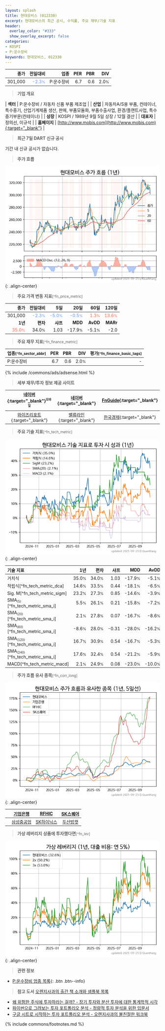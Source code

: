 ```yaml
---
layout: splash
title: 현대모비스 (012330)
excerpt: 현대모비스의 최근 공시, 수익률, 주요 재무/기술 지표
header:
  overlay_color: "#333"
  show_overlay_excerpt: false
categories:
- KOSPI
- P:운수장비
keywords: 현대모비스, 012330
---
```


| **종가** | **전일대비** | **업종** | **PER** | **PBR** | **DIV** |
| -------: | -----------: | -------: | ------: | ------: | ------: |
| 301,000 | <span style="color: cornflowerblue">-2.3<small>%</small></span> | P:운수장비 | 6.7 | 0.6 | 2.0<small>%</small> |

<!-- more -->


> **기업 개요**<a id="company"></a>

| <span style="white-space:nowrap;">**섹터**</span> | P:운수장비 / 자동차 신품 부품 제조업 |
| <span style="white-space:nowrap;">**산업**</span> | 자동차A/S용 부품, 컨테이너, 특수중기, 산업기계제품 생산, 판매, 부품모듈화, 부품수출사업, 환경/플랜트사업, 특수중기부문(컨테이너) |
| <span style="white-space:nowrap;">**상장**</span> | KOSPI / 1989년 9월 5일 상장 / 12월 결산 |
| <span style="white-space:nowrap;">**대표자**</span> | 정의선, 이규석 |
| <span style="white-space:nowrap;">**홈페이지**</span> | [http://www.mobis.com](http://www.mobis.com){:target="_blank"} |


> **최근 7일 DART 신규 공시**<a id="dart"></a>

기간 내 신규 공시가 없습니다.


> **주가 흐름**<a id="price"></a>

![012330](/stock/images/012330.png){: .align-center}


> **주요 가격 변동 지표**<small>[^fn_price_metric]</small>

| **종가** | **전일대비** | **5일** | **20일** | **60일** | **120일** |
| -------: | -----------: | ------: | -------: | -------: | --------: |
| 301,000 | <span style="color: cornflowerblue">-2.3<small>%</small></span> | <span style="color: cornflowerblue">-5.0<small>%</small></span> | <span style="color: cornflowerblue">-0.5<small>%</small></span> | <span style="color: tomato">1.3<small>%</small></span> | <span style="color: tomato">13.6<small>%</small></span> |
| **1년** | **편차** | **샤프** | **MDD** | **AvDD** | **MARr** |
| <span style="color: tomato">35.0<small>%</small></span> | 34.0<small>%</small> | 1.03 | -17.9<small>%</small> | -5.1<small>%</small> | -2.0 |


> **주요 재무 지표**<small>[^fn_finance_metric]</small>

| **업종**<small>[^fn_sector_abbr]</small> | **PER** | **PBR** | **DIV** | **평가**<small>[^fn_finance_basic_tags]</small> |
| :--------------------------------------- | ------: | ------: | ------: | ----------------------------------------------: |
| P:운수장비 | 6.7 | 0.6 | 2.0<small>%</small> | - |



{% include /commons/ads/adsense.html %}

> **세부 재무/투자 정보 제공 사이트**

| [네이버](https://m.stock.naver.com/domestic/stock/012330/finance/summary){:target="_blank"}<sup><small>모바일</small></sup> | [네이버](https://finance.naver.com/item/coinfo.naver?code=012330){:target="_blank"} | [FnGuide](https://comp.fnguide.com/SVO2/ASP/SVD_Invest.asp?gicode=A012330&MenuYn=Y){:target="_blank"} |
| :---: | :---: | :---: |
| [와이즈리포트](https://comp.wisereport.co.kr/company/c1040001.aspx?cmp_cd=012330){:target="_blank"} | [밸류라인](https://www.valueline.co.kr/finance/summary/012330){:target="_blank"} | [한국경제](https://markets.hankyung.com/stock/012330/financial-summary){:target="_blank"} |


> **주요 기술 지표**<small>[^fn_tech_metric]</small>


![012330](/stock/images/012330_tech.png){: .align-center}

| **기술 지표** | **1년** | **편차** | **샤프** | **MDD** | **AvDD** |
| :------------ | ------: | -----------: | -------: | ------: | -------: |
| 거치식 | 35.0<small>%</small> | 34.0<small>%</small> | 1.03 | -17.9<small>%</small> | -5.1<small>%</small> |
| 적립식[^fn_tech_metric_dca] | 14.6<small>%</small> | 33.5<small>%</small> | 0.44 | -18.1<small>%</small> | -6.5<small>%</small> |
| Sig. M[^fn_tech_metric_sigm] | 23.2<small>%</small> | 27.3<small>%</small> | 0.85 | -14.6<small>%</small> | -3.9<small>%</small> |
| SMA<small><sub>(5)</sub></small>[^fn_tech_metric_sma_i] | 5.5<small>%</small> | 26.1<small>%</small> | 0.21 | -15.8<small>%</small> | -7.2<small>%</small> |
| SMA<small><sub>(20)</sub></small>[^fn_tech_metric_sma_i] | 2.1<small>%</small> | 27.8<small>%</small> | 0.07 | -16.7<small>%</small> | -8.6<small>%</small> |
| SMA<small><sub>(60)</sub></small>[^fn_tech_metric_sma_i] | -8.6<small>%</small> | 28.0<small>%</small> | -0.31 | -28.0<small>%</small> | -16.2<small>%</small> |
| SMA<small><sub>(120)</sub></small>[^fn_tech_metric_sma_i] | 16.7<small>%</small> | 30.9<small>%</small> | 0.54 | -16.7<small>%</small> | -5.3<small>%</small> |
| SMA<small><sub>(240)</sub></small>[^fn_tech_metric_sma_i] | 17.6<small>%</small> | 32.4<small>%</small> | 0.54 | -21.2<small>%</small> | -5.9<small>%</small> |
| MACD[^fn_tech_metric_macd] | 2.1<small>%</small> | 24.9<small>%</small> | 0.08 | -23.0<small>%</small> | -10.0<small>%</small> |


> **주가 흐름 유사 종목**<a id="corr"></a><small>[^fn_corr_long]</small>

![012330](/stock/images/012330_corr.png){: .align-center}

|       | [기업은행](/024110/) | [RFHIC](/218410/) | [SK스퀘어](/402340/) |
| :---: | :------------------------------------: | :------------------------------------: | :------------------------------------: |
|       | [삼성중공업](/010140/) | [SK하이닉스](/000660/) | [두산밥캣](/241560/) |


> **가상 레버리지 상품에 투자했다면**<a id="2x"></a><small>[^fn_lev]</small>

![012330](/stock/images/012330_2x.png){: .align-center}


> **관련 정보**

- [P:운수장비 업종 목록](/stats/sector/kospi_업종_운수장비_종목/){: .btn .btn--info}

> **참고 도서** [오렌지사과의 출간 책 소개와 샘플북 목록](https://kongdori.tistory.com/691)

- [왜 위험한 주식에 투자하라는 걸까? - 장기 투자와 분산 투자에 대한 통계학적 시각](https://kongdori.tistory.com/421)
- [파이썬으로 그려보는 투자 포트폴리오 분석  - 정량적 투자 분석을 위한 입문서](https://kongdori.tistory.com/643)
- [구글 시트로 시작하는 투자 포트폴리오 분석 - 오렌지사과의 불친절한 워크북](https://kongdori.tistory.com/449)


{% include commons/footnotes.md %}